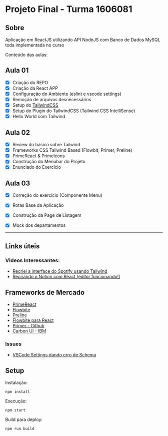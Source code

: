 # Projeto Final - Turma 1606081

## Sobre
Aplicação em ReactJS utilizando API NodeJS com Banco de Dados MySQL toda implementada no curso

Conteúdo das aulas:

## Aula 01
- [X] Criação do REPO
- [X] Criação da React APP
- [X] Configuração do Ambiente (eslint e vscode settings)
- [X] Remoção de arquivos desnecessários
- [X] Setup do [TailwindCSS](https://tailwindcss.com/docs/guides/create-react-app)
- [X] Setup do Plugin do TailwindCSS (Tailwind CSS IntelliSense)
- [X] Hello World com Tailwind

## Aula 02
- [X] Review do básico sobre Tailwind
- [X] Frameworks CSS Tailwind Based (Flowbit, Primer, Preline)
- [X] PrimeReact & PrimeIcons
- [X] Construção do Menubar do Projeto
- [X] Enunciado do Exercício

## Aula 03
- [X] Correção do exercício (Componente Menu)
- [X] Rotas Base da Aplicação
- [X] Construção da Page de Listagem
- [X] Mock dos departamentos


---
## Links úteis
### Videos Interessantes:
* [Recriei a interface do Spotify usando Tailwind](https://www.youtube.com/watch?v=YVI-q3idGiM)
* [Recriando o Notion com React (editor funcionando!)](https://www.youtube.com/watch?v=-SDxID3BS4I)

## Frameworks de Mercado
* [PrimeReact](https://primereact.com/)
* [Flowbite](https://flowbite.com/)
* [Preline](https://preline.co/)
* [Flowbite para React](https://www.flowbite-react.com/)
* [Primer - Github](https://primer.style/design/)
* [Carbon UI - IBM](https://carbondesignsystem.com/)

### Issues
* [VSCode Settings dando erro de Schema](https://bobbyhadz.com/blog/unable-to-load-schema-from-vscode-cannot-open)


## Setup
Instalação:


`npm install`

Execução:

`npm start`

Build para deploy:

`npm run build`

